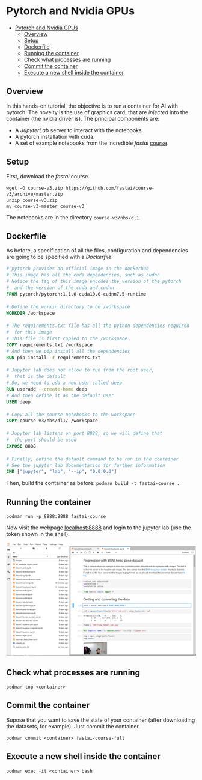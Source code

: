 # Pytorch and Nvidia GPUs

- [Pytorch and Nvidia GPUs](#pytorch-and-nvidia-gpus)
  - [Overview](#overview)
  - [Setup](#setup)
  - [Dockerfile](#dockerfile)
  - [Running the container](#running-the-container)
  - [Check what processes are running](#check-what-processes-are-running)
  - [Commit the container](#commit-the-container)
  - [Execute a new shell inside the container](#execute-a-new-shell-inside-the-container)

## Overview

In this hands-on tutorial, the objective is to run a container for AI with pytorch. The novelty is the use of graphics card, that are _injected_ into the container (the nvidia driver is). The principal components are:

* A _JupyterLab_ server to interact with the notebooks.
* A pytorch installation with cuda.
* A set of example notebooks from the incredible _fastai_ [course](https://course.fast.ai/).

## Setup

First, download the _fastai_ course.

```
wget -O course-v3.zip https://github.com/fastai/course-v3/archive/master.zip
unzip course-v3.zip
mv course-v3-master course-v3
```

The notebooks are in the directory `course-v3/nbs/dl1`.

## Dockerfile

As before, a specification of all the files, configuration and dependencies are going to be specified with a _Dockerfile_.

```dockerfile
# pytorch provides an official image in the dockerhub
# This image has all the cuda dependencies, such as cudnn
# Notice the tag of this image encodes the version of the pytorch
#  and the version of the cuda and cudnn
FROM pytorch/pytorch:1.1.0-cuda10.0-cudnn7.5-runtime

# Define the workin directory to be /workspace
WORKDIR /workspace

# The requirements.txt file has all the python dependencies required
#  for this image
# This file is first copied to the /workspace
COPY requirements.txt /workspace
# And then we pip install all the dependencies
RUN pip install -r requirements.txt

# Jupyter lab does not allow to run from the root user,
#  that is the default
# So, we need to add a new user called deep
RUN useradd --create-home deep
# And then define it as the default user
USER deep

# Copy all the course notebooks to the workspace
COPY course-v3/nbs/dl1/ /workspace

# Jupyter lab listens on port 8888, so we will define that
#  the port should be used
EXPOSE 8888

# Finally, define the default command to be run in the container
# See the jupyter lab documentation for further information
CMD ["jupyter", "lab", "--ip", "0.0.0.0"]
```

Then, build the container as before: `podman build -t fastai-course .`

## Running the container

```
podman run -p 8888:8888 fastai-course
```

Now visit the webpage [localhost:8888](http://localhost:8888) and login to the jupyter lab (use the token shown in the shell).

![jupyterlab](_images/jupyterlab.png)

## Check what processes are running

```
podman top <container>
```

## Commit the container

Supose that you want to save the state of your container (after downloading the datasets, for example). Just commit the container.

```
podman commit <container> fastai-course-full
```

## Execute a new shell inside the container

```
podman exec -it <container> bash
```
